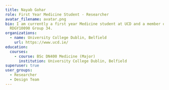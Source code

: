 ```yaml
---
title: Nayab Gohar
role: First Year Medicine Student - Researcher
avatar_filename: avatar.png
bio: I am currently a first year Medicine student at UCD and a member of
  RDGY10090 Group 34.
organizations:
  - name: University College Dublin, Belfield
    url: https://www.ucd.ie/
education:
  courses:
    - course: BSc DN400 Medicine (Major)
      institution: University College Dublin, Belfield
superuser: true
user_groups:
  - Researcher
  - Design Team
---
```

